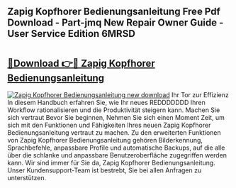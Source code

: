 ## Zapig Kopfhorer Bedienungsanleitung Free Pdf Download - Part-jmq New Repair Owner Guide - User Service Edition 6MRSD

# <h2><a href="http://df5r4sh.blite.top/?on=Zapig+Kopfhorer+Bedienungsanleitung">🔗Download 👉🔴 Zapig Kopfhorer Bedienungsanleitung</a></h2>

[![Zapig Kopfhorer Bedienungsanleitung new download](https://i.imgur.com/lujVjoI.png)](http://df5r4sh.blite.top/?on=Zapig+Kopfhorer+Bedienungsanleitung)
Ihr Tor zur Effizienz In diesem Handbuch erfahren Sie, wie Ihr neues REDDDDDDD Ihren Workflow rationalisieren und die Produktivität steigern kann. Machen Sie sich vertraut Bevor Sie beginnen, Nehmen Sie sich einen Moment Zeit, um sich mit den Funktionen und Fähigkeiten Ihres neuen Zapig Kopfhorer Bedienungsanleitung vertraut zu machen. Zu den erweiterten Funktionen von Zapig Kopfhorer Bedienungsanleitung gehören Bilderkennung, Sprachbefehle, anpassbare Profile und automatische Backups, auf die alle über die schlanke und anpassbare Benutzeroberfläche zugegriffen werden kann. Wir sind immer für Sie da, Zapig Kopfhorer Bedienungsanleitung. Unser Kundensupport-Team ist bestrebt, Sie bei allen Anfragen zu unterstützen.
